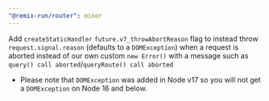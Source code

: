 ```yaml
---
"@remix-run/router": minor
---
```


Add `createStaticHandler` `future.v7_throwAbortReason` flag to instead throw `request.signal.reason` (defaults to a `DOMException`) when a request is aborted instead of our own custom `new Error()` with a message such as `query() call aborted`/`queryRoute() call aborted`

- Please note that `DOMException` was added in Node v17 so you will not get a `DOMException` on Node 16 and below.
